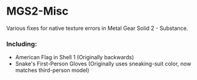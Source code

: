 # MGS2-Misc
Various fixes for native texture errors in Metal Gear Solid 2 - Substance.

### Including:
 - American Flag in Shell 1 (Originally backwards)
 - Snake's First-Person Gloves (Originally uses sneaking-suit color, now matches third-person model) 

